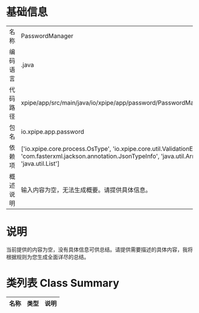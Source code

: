 # 基础信息

|      |      |
|------|------|
| 名称 | PasswordManager |
| 编码语言 | .java |
| 代码路径 | xpipe/app/src/main/java/io/xpipe/app/password/PasswordManager.java |
| 包名 | io.xpipe.app.password |
| 依赖项 | ['io.xpipe.core.process.OsType', 'io.xpipe.core.util.ValidationException', 'com.fasterxml.jackson.annotation.JsonTypeInfo', 'java.util.ArrayList', 'java.util.List'] |
| 概述说明 | 输入内容为空，无法生成概要。请提供具体信息。 |

# 说明

当前提供的内容为空，没有具体信息可供总结。请提供需要描述的具体内容，我将根据规则为您生成全面详尽的总结。

# 类列表 Class Summary

| 名称   | 类型  | 说明 |
|-------|------|-------------|




